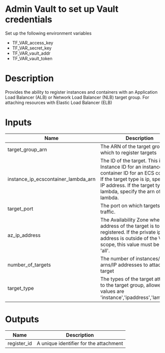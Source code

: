 # Admin Vault to set up Vault credentials

Set up the following environment variables

* TF_VAR_access_key 
* TF_VAR_secret_key
* TF_VAR_vault_addr
* TF_VAR_vault_token

# Description
Provides the ability to register instances and containers with an Application Load Balancer (ALB) or Network Load Balancer (NLB) target group. For attaching resources with Elastic Load Balancer (ELB)

# Inputs
| Name | Description |
| ------------- | ------------- |
|  target_group_arn | The ARN of the target group with which to register targets |
|  instance_ip_ecscontainer_lambda_arn | The ID of the target. This is the Instance ID for an instance, or the container ID for an ECS container. If the target type is ip, specify an IP address. If the target type is lambda, specify the arn of lambda. |
|  target_port | The port on which targets receive traffic. |
|  az_ip_address | The Availability Zone where the IP address of the target is to be registered. If the private ip address is outside of the VPC scope, this value must be set to 'all'. |
|  number_of_targets | The number of instances/lambda arns/IP addresses to attach to the target |
|  target_type | The types of the target attached to the target group, allowed values are 'instance','ipaddress','lambdaarn' |

# Outputs
| Name | Description |
| ------------- | ------------- |
|  register_id |A unique identifier for the attachment |